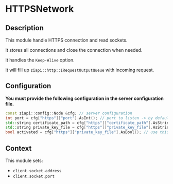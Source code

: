 # HTTPSNetwork

## Description

This module handle HTTPS connection and read sockets.

It stores all connections and close the connection when needed.

It handles the `Keep-Alive` option.

It will fill up `ziapi::http::IRequestOutputQueue` with incoming request.

## Configuration

**You must provide the following configuration in the server configuration file.**

```cpp
const ziapi::config::Node &cfg; // server configuration
int port = cfg["https"]["port"].AsInt(); // port to listen -> by default the port is 443
std::string certificate_path = cfg["https"]["certificate_path"].AsString(); // path to certificat -> by default the path is ./Certificat/cert.pem
std::string private_key_file = cfg["https"]["private_key_file"].AsString(); // path to private key -> by default the path is ./Certificat/key.pem
bool activated = cfg["https"]["private_key_file"].AsBool(); // use this module or not -> by default it's false 
```

## Context

This module sets:
- `client.socket.address`
- `client.socket.port` 
